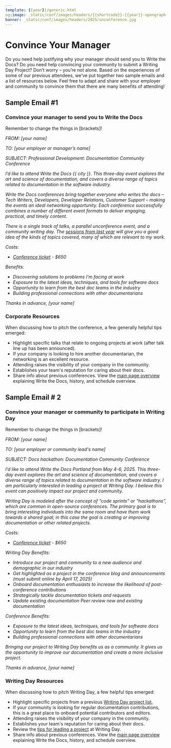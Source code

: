 ```yaml
---
template: {{year}}/generic.html
og:image: _static/conf/images/headers/{{shortcode}}-{{year}}-opengraph.jpg
banner: _static/conf/images/headers/2025/unconference.jpg
---
```


# Convince Your Manager

Do you need help justifying why your manager should send you to Write the Docs? Do you need help convincing your community to submit a Writing Day Project? Don’t worry – you’re not alone. Based on the experiences of some of our previous attendees, we’ve put together two sample emails and a list of resources below. Feel free to adapt and share with your employer and community to convince them that there are many benefits of attending!

## Sample Email #1

### Convince your manager to send you to Write the Docs

Remember to change the things in [brackets]!

*FROM: [your name]*

*TO: [your employer or manager’s name]*

*SUBJECT: Professional Development: Documentation Community Conference*

*I’d like to attend Write the Docs {{ city }}. This three-day event explores the art and science of documentation, and covers a diverse range of topics related to documentation in the software industry.*

*Write the Docs conferences bring together everyone who writes the docs – Tech Writers, Developers, Developer Relations, Customer Support – making the events an ideal networking opportunity. Each conference successfully combines a number of different event formats to deliver engaging, practical, and timely content.*

*There is a single track of talks, a parallel unconference event, and a community writing day. The [sessions from last year](https://www.writethedocs.org/conf/portland/2024/speakers/) will give you a good idea of the kinds of topics covered, many of which are relevant to my work.*

*Costs:*

- *[Conference ticket](https://www.writethedocs.org/conf/{{shortcode}}/{{year}}/tickets/) - $650*

*Benefits:*

- *Discovering solutions to problems I’m facing at work*
- *Exposure to the latest ideas, techniques, and tools for software docs*
- *Opportunity to learn from the best doc teams in the industry*
- *Building professional connections with other documentarians*

*Thanks in advance, [your name]*

### Corporate Resources

When discussing how to pitch the conference, a few generally helpful tips emerged:

- Highlight specific talks that relate to ongoing projects at work (after talk line up has been announced).
- If your company is looking to hire another documentarian, the networking is an excellent resource.
- Attending raises the visibility of your company in the community. 
- Establishes your team's reputation for caring about their docs.
- Share info about previous conferences. View the [main page overview](https://www.writethedocs.org/conf/{{shortcode}}/{{year}}/) explaining Write the Docs, history, and schedule overview.

## Sample Email # 2

### Convince your manager or community to participate in Writing Day



Remember to change the things in [brackets]!

*FROM: [your name]*

*TO: [your employer or community lead's name]*

*SUBJECT: Docs hackathon: Documentation Community Conference*

*I’d like to attend Write the Docs Portland from May 4-6, 2025. This three-day event explores the art and science of documentation, and covers a diverse range of topics related to documentation in the software industry. I am particularly interested in leading a project at Writing Day. I believe this event can positively impact our project and community.*

*Writing Day is modeled after the concept of “code sprints” or “hackathons”, which are common in open-source conferences. The primary goal is to bring interesting individuals into the same room and have them work towards a shared goal; in this case the goal is creating or improving documentation or other related projects.*

*Costs:*

- *[Conference ticket](https://www.writethedocs.org/conf/{{shortcode}}/{{year}}/tickets/) - $650*

*Writing Day Benefits:*

- *Introduce our project and community to a new audience and demographic in our industry*
- *Get highlighted as a project in the conference blog and announcements (must submit online by April 17, 2025)*
- *Onboard documentation enthusiasts to increase the likelihood of post-conference contributions*
- *Strategically tackle documentation tickets and requests*
- *Update existing documentation
Peer review new and existing documentation*

*Conference Benefits:*

- *Exposure to the latest ideas, techniques, and tools for software docs*
- *Opportunity to learn from the best doc teams in the industry*
- *Building professional connections with other documentarians*

*Bringing our project to Writing Day benefits us as a community. It gives us the opportunity to improve our documentation and create a more inclusive project.*

*Thanks in advance, [your name]*

### Writing Day Resources

When discussing how to pitch Writing Day, a few helpful tips emerged:

- Highlight specific projects from a previous [Writing Day project list. ](https://www.writethedocs.org/conf/portland/2023/writing-day/#project-listing)
- If your community is looking for regular documentation contributions, this is a great place to onboard potential contributors and editors.
- Attending raises the visibility of your company in the community. 
- Establishes your team's reputation for caring about their docs.
- Review the [tips for leading a project](https://www.writethedocs.org/conf/{{shortcode}}/{{year}}/writing-day/#lead-a-project) at Writing Day.
- Share info about previous conferences. View the [main page overview](https://www.writethedocs.org/conf/{{shortcode}}/{{year}}/) explaining Write the Docs, history, and schedule overview.
